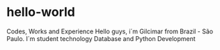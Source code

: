 # hello-world
Codes, Works and Experience 
Hello guys, i´m Gilcimar from Brazil - São Paulo. I´m student technology Database and Python Development
